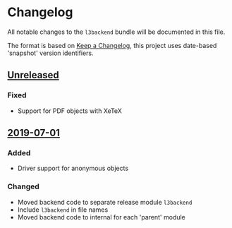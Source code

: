 # Changelog
All notable changes to the `l3backend` bundle will be documented in this file.

The format is based on [Keep a Changelog](https://keepachangelog.com/en/1.0.0/),
this project uses date-based 'snapshot' version identifiers.

## [Unreleased]

### Fixed

- Support for PDF objects with XeTeX

## [2019-07-01]

### Added

- Driver support for anonymous objects

### Changed

- Moved backend code to separate release module `l3backend`
- Include `l3backend` in file names
- Moved backend code to internal for each 'parent' module

[Unreleased]: https://github.com/latex3/latex3/compare/2019-07-01...HEAD
[2019-07-01]: https://github.com/latex3/latex3/compare/2019-05-28...2019-07-01
